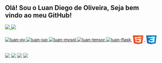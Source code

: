 ## Olá! Sou o Luan Diego de Oliveira, Seja bem vindo ao meu GitHub!
 <div>
  <a href="https://github.com/luandiego01">
  <img height="150em" src="https://github-readme-stats.vercel.app/api?username=luandiego01&theme=gotham&show_icons=true&include_all_commits=true&count_private=true"/>
  <img height="150em" src="https://github-readme-stats.vercel.app/api/top-langs/?username=luandiego01&layout=compact&langs_count=7&theme=gotham"/>
</div>

 <div style="display: inline_block"><br>
  <img align="center" alt="luan-py" height="30" width="40" src="https://cdn.jsdelivr.net/gh/devicons/devicon/icons/python/python-original.svg">
  <img align="center" alt="luan-jup" height="30" width="40" src="https://cdn.jsdelivr.net/gh/devicons/devicon/icons/jupyter/jupyter-original-wordmark.svg">
  <img align="center" alt="luan-mysql" height="30" width="40" src="https://cdn.jsdelivr.net/gh/devicons/devicon/icons/mysql/mysql-original.svg">
  <img align="center" alt="luan-tensor" height="30" width="40" src="https://cdn.jsdelivr.net/gh/devicons/devicon/icons/tensorflow/tensorflow-original.svg">
  <img align="center" alt="luan-flask" height="30" width="40" src="https://cdn.jsdelivr.net/gh/devicons/devicon/icons/flask/flask-original.svg">
  <img align="center" alt="luan-HTML" height="30" width="40" src="https://raw.githubusercontent.com/devicons/devicon/master/icons/html5/html5-original.svg">
  <img align="center" alt="luan-CSS" height="30" width="40" src="https://raw.githubusercontent.com/devicons/devicon/master/icons/css3/css3-original.svg">
</div>
  
  ## 
  
  <div> 	
    <a href="https://www.facebook.com/luandiego0/" target="_blank"><img src="https://img.shields.io/badge/Facebook-1877F2?style=for-the-badge&logo=facebook&logoColor=white"></a>
  <a href="https://www.instagram.com/prof.luandiego/" target="_blank"><img src="https://img.shields.io/badge/-Instagram-%23E4405F?style=for-the-badge&logo=instagram&logoColor=white"></a>
  <a href = "mailto:luandiego2000@hotmail.com"><img src="https://img.shields.io/badge/Microsoft_Outlook-0078D4?style=for-the-badge&logo=microsoft-outlook&logoColor=white"></a>
  <a href="https://www.linkedin.com/in/luan-oliveira-0324a451/" target="_blank"><img src="https://img.shields.io/badge/-LinkedIn-%230077B5?style=for-the-badge&logo=linkedin&logoColor=white"></a> 

   <!--
**luandiego01/luandiego01** is a ✨ _special_ ✨ repository because its `README.md` (this file) appears on your GitHub profile.

Here are some ideas to get you started:

- 🔭 I’m currently working on ...
- 🌱 I’m currently learning ...
- 👯 I’m looking to collaborate on ...
- 🤔 I’m looking for help with ...
- 💬 Ask me about ...
- 📫 How to reach me: ...
- 😄 Pronouns: ...
- ⚡ Fun fact: ...
-->
